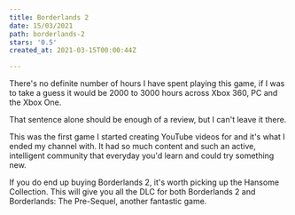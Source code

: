 ```yaml
---
title: Borderlands 2
date: 15/03/2021
path: borderlands-2
stars: '0.5'
created_at: 2021-03-15T00:00:44Z

---
```

There's no definite number of hours I have spent playing this game, if I was to take a guess it would be 2000 to 3000 hours across Xbox 360, PC and the Xbox One.

That sentence alone should be enough of a review, but I can't leave it there.

This was the first game I started creating YouTube videos for and it's what I ended my channel with. It had so much content and such an active, intelligent community that everyday you'd learn and could try something new.

If you do end up buying Borderlands 2, it's worth picking up the Hansome Collection. This will give you all the DLC for both Borderlands 2 and Borderlands: The Pre-Sequel, another fantastic game.